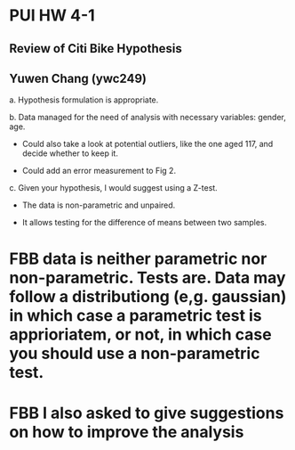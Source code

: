 # PUI HW 4-1
## Review of Citi Bike Hypothesis
## Yuwen Chang (ywc249)

a. Hypothesis formulation is appropriate.

b. Data managed for the need of analysis with necessary variables: gender, age.

- Could also take a look at potential outliers, like the one aged 117, and decide whether to keep it.

- Could add an error measurement to Fig 2.

c. Given your hypothesis, I would suggest using a Z-test.

- The data is non-parametric and unpaired.

- It allows testing for the difference of means between two samples.

# FBB data is neither parametric nor non-parametric. Tests are. Data may follow a distributiong (e,g. gaussian) in which case a parametric test is apprioriatem, or not, in which case you should use a non-parametric test. 

# FBB I also asked to give suggestions on how to improve the analysis
